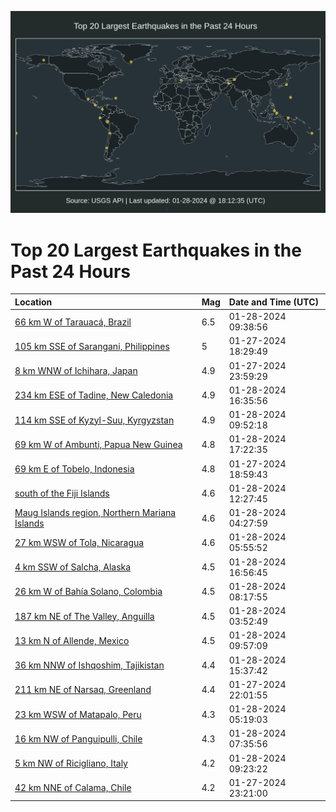 ![Map](./map.png)

# Top 20 Largest Earthquakes in the Past 24 Hours

| Location | Mag | Date and Time (UTC) |
|:---|:---|:---|
| [66 km W of Tarauacá, Brazil](https://earthquake.usgs.gov/earthquakes/eventpage/us7000lui3) | 6.5 | 01-28-2024 09:38:56 |
| [105 km SSE of Sarangani, Philippines](https://earthquake.usgs.gov/earthquakes/eventpage/us7000ludp) | 5 | 01-27-2024 18:29:49 |
| [8 km WNW of Ichihara, Japan](https://earthquake.usgs.gov/earthquakes/eventpage/us7000lufj) | 4.9 | 01-27-2024 23:59:29 |
| [234 km ESE of Tadine, New Caledonia](https://earthquake.usgs.gov/earthquakes/eventpage/us7000luki) | 4.9 | 01-28-2024 16:35:56 |
| [114 km SSE of Kyzyl-Suu, Kyrgyzstan](https://earthquake.usgs.gov/earthquakes/eventpage/us7000luie) | 4.9 | 01-28-2024 09:52:18 |
| [69 km W of Ambunti, Papua New Guinea](https://earthquake.usgs.gov/earthquakes/eventpage/us7000lukw) | 4.8 | 01-28-2024 17:22:35 |
| [69 km E of Tobelo, Indonesia](https://earthquake.usgs.gov/earthquakes/eventpage/us7000lue8) | 4.8 | 01-27-2024 18:59:43 |
| [south of the Fiji Islands](https://earthquake.usgs.gov/earthquakes/eventpage/us7000lujz) | 4.6 | 01-28-2024 12:27:45 |
| [Maug Islands region, Northern Mariana Islands](https://earthquake.usgs.gov/earthquakes/eventpage/us7000lugy) | 4.6 | 01-28-2024 04:27:59 |
| [27 km WSW of Tola, Nicaragua](https://earthquake.usgs.gov/earthquakes/eventpage/us7000luhf) | 4.6 | 01-28-2024 05:55:52 |
| [4 km SSW of Salcha, Alaska](https://earthquake.usgs.gov/earthquakes/eventpage/ak0241akwr3b) | 4.5 | 01-28-2024 16:56:45 |
| [26 km W of Bahía Solano, Colombia](https://earthquake.usgs.gov/earthquakes/eventpage/us7000luhv) | 4.5 | 01-28-2024 08:17:55 |
| [187 km NE of The Valley, Anguilla](https://earthquake.usgs.gov/earthquakes/eventpage/us7000lugr) | 4.5 | 01-28-2024 03:52:49 |
| [13 km N of Allende, Mexico](https://earthquake.usgs.gov/earthquakes/eventpage/us7000luik) | 4.5 | 01-28-2024 09:57:09 |
| [36 km NNW of Ishqoshim, Tajikistan](https://earthquake.usgs.gov/earthquakes/eventpage/us7000luk8) | 4.4 | 01-28-2024 15:37:42 |
| [211 km NE of Narsaq, Greenland](https://earthquake.usgs.gov/earthquakes/eventpage/us7000luew) | 4.4 | 01-27-2024 22:01:55 |
| [23 km WSW of Matapalo, Peru](https://earthquake.usgs.gov/earthquakes/eventpage/us7000luh6) | 4.3 | 01-28-2024 05:19:03 |
| [16 km NW of Panguipulli, Chile](https://earthquake.usgs.gov/earthquakes/eventpage/us7000luhq) | 4.3 | 01-28-2024 07:35:56 |
| [5 km NW of Ricigliano, Italy](https://earthquake.usgs.gov/earthquakes/eventpage/us7000lui0) | 4.2 | 01-28-2024 09:23:22 |
| [42 km NNE of Calama, Chile](https://earthquake.usgs.gov/earthquakes/eventpage/us7000luf8) | 4.2 | 01-27-2024 23:21:00 |
